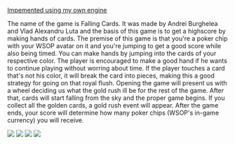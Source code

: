 [Impemented using my own engine](https://github.com/meemknight/gl2d)

The name of the game is Falling Cards.
It was made by Andrei Burghelea and Vlad Alexandru Luta and the basis of this game is to get a highscore by making hands of cards.
The premise of this game is that you're a poker chip with your WSOP avatar on it and you're jumping to get a good score while also being timed.
You can make hands by jumping into the cards of your respective color.
The player is encouraged to make a good hand if he wants to continue playing without worring about time.
If the player touches a card that's not his color, it will break the card into pieces, making this a good strategy for going on that royal flush.
Opening the game will present us with a wheel deciding us what the gold rush ill be for the rest of the game.
After that, cards will start falling from the sky and the proper game begins.
If you collect all the golden cards, a gold rush event will appear.
After the game ends, your score will determine how many poker chips (WSOP's in-game currency) you will receive.

![](https://github.com/meemknight/photos/blob/master/falling1.png)
![](https://github.com/meemknight/photos/blob/master/falling2.png)
![](https://github.com/meemknight/photos/blob/master/falling3.png)
![](https://github.com/meemknight/photos/blob/master/falling4.png)